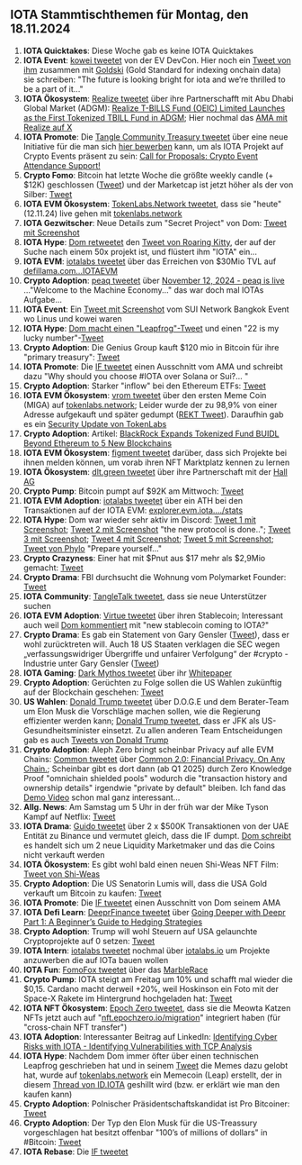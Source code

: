 ## IOTA Stammtischthemen für Montag, den 18.11.2024

1. **IOTA Quicktakes**: Diese Woche gab es keine IOTA Quicktakes
2. **IOTA Event**: [kowei tweetet](https://x.com/kowei1995/status/1856003801951650049) von der EV DevCon. Hier noch ein [Tweet von ihm](https://x.com/goldskyio/status/1856190541991498017) zusammen mit [Goldski](https://x.com/goldskyio) (Gold Standard for indexing onchain data) sie schreiben: "The future is looking bright for iota and we’re thrilled to be a part of it..."
3. **IOTA Ökosystem**: [Realize tweetet](https://x.com/realizefinance/status/1856018821569560807) über ihre Partnerschafft mit Abu Dhabi Global Market (ADGM): [Realize T-BILLS Fund (OEIC) Limited Launches as the First Tokenized TBILL Fund in ADGM](https://www.adgm.com/media/announcements/realize-t-bills-fund-oeic-limited-launches-as-the-first-tokenized-tbill-fund-in-adgm); Hier nochmal das [AMA mit Realize auf X](https://x.com/realizefinance/status/1856003736625115403) 
4. **IOTA Promote**: Die [Tangle Community Treasury tweetet](https://x.com/TangleTreasury/status/1856241454118469817) über eine neue Initiative für die man sich [hier bewerben](https://www.tangletreasury.org/submit-proposal) kann, um als IOTA Projekt auf Crypto Events präsent zu sein: [Call for Proposals: Crypto Event Attendance Support!](https://medium.com/@tangletreasury_87751/call-for-proposals-crypto-event-attendance-support-a157c715c15e)
5. **Crypto Fomo**: Bitcoin hat letzte Woche die größte weekly candle (+ $12K) geschlossen ([Tweet](https://x.com/cryptoamanclub/status/1855871848270950570)) und der Marketcap ist jetzt höher als der von Silber: [Tweet](https://x.com/JasonYanowitz/status/1856153656543899813)
6. **IOTA EVM Ökosystem**: [TokenLabs.Network tweetet](https://x.com/TokenLabsX/status/1856239925869326768), dass sie "heute" (12.11.24) live gehen mit [tokenlabs.network](https://t.co/Hm0s4vi5WY)
7. **IOTA Gezwitscher**: Neue Details zum "Secret Project" von Dom: [Tweet mit Screenshot](https://x.com/Vrom14286662/status/1856227997675667592)
8. **IOTA Hype**: [Dom retweetet](https://x.com/DomSchiener/status/1856026712741449952) den [Tweet von Roaring Kitty](https://x.com/RoaringKitty/status/1855782862106005713), der auf der Suche nach einem 50x projekt ist, und flüstert ihm "IOTA" ein...
9. **IOTA EVM**: [iotalabs tweetet](https://x.com/iotalabs_/status/1856275745473220799) über das Erreichen von $30Mio TVL auf [defillama.com...IOTAEVM](https://defillama.com/chain/IOTA%20EVM)
10. **Crypto Adoption**: [peaq tweetet](https://x.com/peaq/status/1856261620806144379) über [November 12, 2024 - peaq is live](https://www.peaq.network/blog/peaq-is-live) ..."Welcome to the Machine Economy..." das war doch mal IOTAs Aufgabe...
11. **IOTA Event**: Ein [Tweet mit Screenshot](https://x.com/kowei1995/status/1856376979794342010) vom SUI Network Bangkok Event wo Linus und kowei waren
12. **IOTA Hype**: [Dom macht einen "Leapfrog"-Tweet](https://x.com/DomSchiener/status/1856368945202102613) und einen "22 is my lucky number"-[Tweet](https://x.com/DomSchiener/status/1856357879860560192)
13. **Crypto Adoption**: Die Genius Group kauft $120 mio in Bitcoin für ihre "primary treasury": [Tweet](https://x.com/RadarHits/status/1856368102335795444)
14. **IOTA Promote**: Die [IF tweetet](https://x.com/iota/status/1856396606305886304) einen Ausschnitt vom AMA und schreibt dazu "Why should you choose #IOTA over Solana or Sui?... "
15. **Crypto Adoption**: Starker "inflow" bei den Ethereum ETFs: [Tweet](https://x.com/LeonWaidmann/status/1856310892901871947)
16. **IOTA EVM Ökosystem**: [vrom tweetet](https://x.com/Vrom14286662/status/1856422840876073375) über den ersten Meme Coin (MIGA) auf [tokenlabs.network](https://tokenlabs.network/de/tokenlist); Leider wurde der zu 98,9% von einer Adresse aufgekauft und später gedumpt ([REKT Tweet](https://x.com/Vrom14286662/status/1856583670833823812)). Daraufhin gab es ein [Security Update von TokenLabs](https://x.com/TokenLabsX/status/1856632961442938938)
17. **Crypto Adoption**: Artikel: [BlackRock Expands Tokenized Fund BUIDL Beyond Ethereum to 5 New Blockchains](https://www.coindesk.com/business/2024/11/13/blackrock-expands-tokenized-fund-buidl-beyond-ethereum-to-five-new-blockchains/?utm_term=organic&utm_source=twitter&utm_medium=social&utm_campaign=coindesk_main&utm_content=editorial)
18. **IOTA EVM Ökosystem**: [figment tweetet](https://x.com/figment_nfts/status/1856705430279360658) darüber, dass sich Projekte bei ihnen melden können, um vorab ihren NFT Marktplatz kennen zu lernen
19. **IOTA Ökosystem**: [dlt.green tweetet](https://x.com/dlt_green/status/1856618484773367973) über ihre Partnerschaft mit der [Hall AG](https://www.hall.ag/)
20. **Crypto Pump**: Bitcoin pumpt auf $92K am Mittwoch: [Tweet](https://x.com/BitcoinMagazine/status/1856721546720555019)
21. **IOTA EVM Adoption**: [iotalabs tweetet](https://x.com/iotalabs_/status/1856721182193852609) über ein ATH bei den Transaktionen auf der IOTA EVM: [explorer.evm.iota..../stats](https://explorer.evm.iota.org/stats)
22. **IOTA Hype**: Dom war wieder sehr aktiv im Discord: [Tweet 1 mit Screenshot](https://x.com/OTTI28518618/status/1856175480057053397); [Tweet 2 mit Screenshot](https://x.com/crypto43338158/status/1857015618400080237) "the new protocol is done.."; [Tweet 3 mit Screenshot](https://x.com/Vrom14286662/status/1857839177544388835); [Tweet 4 mit Screenshot](https://x.com/Salimasbegum/status/1857738652689760311); [Tweet 5 mit Screenshot](https://x.com/DomSchiener/status/1858447187937472840); [Tweet von Phylo](https://x.com/IotaPoet/status/1857708404619292944) "Prepare yourself..."
23. **Crypto Crazyness**: Einer hat mit $Pnut aus $17 mehr als $2,9Mio gemacht: [Tweet](https://x.com/kkashi_yt/status/1856778397608714717)
24. **Crypto Drama**: FBI durchsucht die Wohnung vom Polymarket Founder: [Tweet](https://x.com/btcecho/status/1856984375411294588)
25. **IOTA Community**: [TangleTalk tweetet](https://x.com/tangle_talk/status/1857003136889541052), dass sie neue Unterstützer suchen
26. **IOTA EVM Adoption**: [Virtue tweetet](https://x.com/Virtue_Money/status/1856743767773942097) über ihren Stablecoin; Interessant auch weil [Dom kommentiert](https://x.com/DomSchiener/status/1856738863529484762) mit "new stablecoin coming to IOTA?"
27. **Crypto Drama**: Es gab ein Statement von Gary Gensler ([Tweet](https://x.com/RadarHits/status/1857143419614691798)), dass er wohl zurücktreten will. Auch 18 US Staaten verklagen die SEC
wegen „verfassungswidriger Übergriffe und unfairer Verfolgung“ der #crypto -Industrie unter Gary Gensler ([Tweet](https://x.com/BTC_Archive/status/1857149822983106741))
28. **IOTA Gaming**: [Dark Mythos tweetet](https://x.com/DarkMythosIOTA/status/1857324095500603623) über ihr [Whitepaper](https://dark-mythos.com/whitepaperDE)
29. **Crypto Adoption**: Gerüchten zu Folge sollen die US Wahlen zukünftig auf der Blockchain geschehen: [Tweet](https://x.com/oroogle/status/1857094541221728653)
30. **US Wahlen**: [Donald Trump tweetet](https://x.com/realDonaldTrump/status/1856658569124262092) über D.O.G.E und dem Berater-Team um Elon Musk die Vorschläge machen sollen, wie die Regierung effizienter werden kann; [Donald Trump tweetet](https://x.com/realDonaldTrump/status/1857170020427595797), dass er JFK als US-Gesundheitsminister einsetzt. Zu allen anderen Team Entscheidungen gab es auch [Tweets von Donald Trump](https://x.com/realDonaldTrump)
31. **Crypto Adoption**: Aleph Zero bringt scheinbar Privacy auf alle EVM Chains: [Common tweetet](https://x.com/Common__App/status/1857097628879622153) über [Common 2.0: Financial Privacy. On Any Chain.](https://common.fi/blog/common-financial-privacy-on-any-chain/); Scheinbar gibt es dort dann (ab Q1 2025) durch Zero Knowledge Proof "omnichain shielded pools" wodurch die "transaction history and ownership details" irgendwie "private by default" bleiben. Ich fand das [Demo Video](https://zk-demo.common.fi/) schon mal ganz interessant...
32. **Allg. News**: Am Samstag um 5 Uhr in der früh war der Mike Tyson Kampf auf Netflix: [Tweet](https://x.com/netflix/status/1857230237509325002)
33. **IOTA Drama**: [Guido tweetet](https://x.com/GuidoLange/status/1857404814784626811) über 2 x $500K Transaktionen von der UAE Entität zu Binance und vermutet gleich, dass die IF dumpt. [Dom schreibt](https://x.com/Vrom14286662/status/1857427784173248934) es handelt sich um 2 neue Liquidity Marketmaker und das die Coins nicht verkauft werden
34. **IOTA Ökosystem**: Es gibt wohl bald einen neuen Shi-Weas NFT Film: [Tweet von Shi-Weas](https://x.com/Shiuniverse/status/1857499606591963606)
35. **Crypto Adoption**: Die US Senatorin Lumis will, dass die USA Gold verkauft um Bitcoin zu kaufen: [Tweet](https://x.com/BTC_Archive/status/1857468291184214340)
36. **IOTA Promote**: Die [IF tweetet](https://x.com/iota/status/1857438469452181667) einen Ausschnitt von Dom seinem AMA
37. **IOTA Defi Learn**: [DeeprFinance tweetet](https://x.com/DeeprFinance/status/1857464869781483801) über [Going Deeper with Deepr Part 1: A Beginner’s Guide to Hedging Strategies](https://medium.com/@Deepr.Finance/going-deeper-with-deepr-part-1-a-beginners-guide-to-hedging-strategies-e9d89518aa49)
38. **Crypto Adoption**: Trump will wohl Steuern auf USA gelaunchte Cryptoprojekte auf 0 setzen: [Tweet](https://x.com/RoaringKitty/status/1857382746336694409)
39. **IOTA Intern**: [iotalabs tweetet](https://x.com/iotalabs_/status/1857423317017170142) nochmal über [iotalabs.io](https://iotalabs.io/) um Projekte anzuwerben die auf IOTa bauen wollen
40. **IOTA Fun**: [FomoFox tweetet](https://x.com/FOMO_Fox/status/1857348643172274300) über das [MarbleRace](https://www.tideprotocol.xyz/users/campaign/b36dab33-a395-4de1-89a8-ce5508ed06a5)
41. **Crypto Pump**: IOTA steigt am Freitag um 10% und schafft mal wieder die $0,15. Cardano macht derweil +20%, weil Hoskinson ein Foto mit der Space-X Rakete im Hintergrund hochgeladen hat: [Tweet](https://x.com/IOHK_Charles/status/1857138070686228783)
42. **IOTA NFT Ökosystem**: [Epoch Zero tweetet](https://x.com/Epoch_0/status/1858020037098922092), dass sie die Meowta Katzen NFTs jetzt auch auf "[nft.epochzero.io/migration](https://nft.epochzero.io/migration)" integriert haben (für "cross-chain NFT transfer")
43. **IOTA Adoption**: Interessanter Beitrag auf LinkedIn: [Identifying Cyber Risks with IOTA - Identifying Vulnerabilities with TCP Analysis](https://www.linkedin.com/pulse/identifying-vulnerabilities-tcp-analysis-mbfzc/)
44. **IOTA Hype**: Nachdem Dom immer öfter über einen technischen Leapfrog geschrieben hat und in seinem [Tweet](https://x.com/DomSchiener/status/1857746012435042612) die Memes dazu gelobt hat, wurde auf [tokenlabs.network](https://tokenlabs.network/de/tokenlist) ein Memecoin (Leap) erstellt, der in diesem [Thread von ID.IOTA](https://x.com/id_iota/status/1858155400089989596) geshillt wird (bzw. er erklärt wie man den kaufen kann)
45. **Crypto Adoption**: Polnischer Präsidentschaftskandidat ist Pro Bitcoiner: [Tweet](https://x.com/BTC_Archive/status/1858242531022229588)
46. **Crypto Adoption**: Der Typ den Elon Musk für die US-Treassury vorgeschlagen hat besitzt offenbar "100’s of millions of dollars" in #Bitcoin: [Tweet](https://x.com/Vivek4real_/status/1857841954530406812)
47. **IOTA Rebase**: Die [IF tweetet](https://x.com/iota/status/1858498545025679632)
